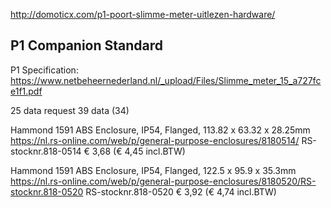 


http://domoticx.com/p1-poort-slimme-meter-uitlezen-hardware/



P1 Companion Standard
---------------------
P1 Specification: https://www.netbeheernederland.nl/_upload/Files/Slimme_meter_15_a727fce1f1.pdf


25 data request
39 data (34)



Hammond 1591 ABS Enclosure, IP54, Flanged, 113.82 x 63.32 x 28.25mm
https://nl.rs-online.com/web/p/general-purpose-enclosures/8180514/
RS-stocknr.818-0514
€ 3,68 (€ 4,45 incl.BTW)

Hammond 1591 ABS Enclosure, IP54, Flanged, 122.5 x 95.9 x 35.3mm
https://nl.rs-online.com/web/p/general-purpose-enclosures/8180520/RS-stocknr.818-0520
RS-stocknr.818-0520
€ 3,92 (€ 4,74 incl.BTW)
